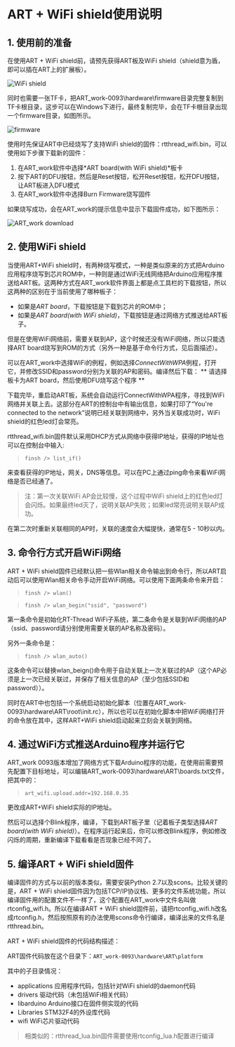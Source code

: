 # ART + WiFi shield使用说明 #

## 1. 使用前的准备 ##
在使用ART + WiFi shield前，请预先获得ART板及WiFi shield（shield意为盾，即可以插在ART上的扩展板）。

![WiFi shield](http://github.com/BernardXiong/myworking/raw/master/ART/WiFi_shield.png)

同时也需要一张TF卡，把ART_work-0093\hardware\firmware目录完整复制到TF卡根目录，这步可以在Windows下进行，最终复制完毕，会在TF卡根目录出现一个firmware目录，如图所示。

![firmware](http://github.com/BernardXiong/myworking/raw/master/ART/WiFi_firmware.png)

使用时先保证ART中已经烧写了支持WiFi shield的固件：rtthread_wifi.bin，可以使用如下步骤下载新的固件：

1. 在ART_work软件中选择*ART board(with WiFi shield)*板卡
2. 按下ART的DFU按钮，然后是Reset按钮，松开Reset按钮，松开DFU按钮，让ART板进入DFU模式
3. 在ART_work软件中选择Burn Firmware烧写固件

如果烧写成功，会在ART_work的提示信息中显示下载固件成功，如下图所示：

![ART_work download](http://github.com/BernardXiong/myworking/raw/master/ART/ART_workdl.png)

## 2. 使用WiFi shield ##
当使用ART+WiFi shield时，有两种烧写模式，一种是类似原来的方式把Arduino应用程序烧写到芯片ROM中，一种则是通过WiFi无线网络把Arduino应用程序推送给ART板。这两种方式在ART_work软件界面上都是点工具栏的下载按钮，所以这两种的区别在于当前使用了哪种板子：

- 如果是*ART board*，下载按钮是下载到芯片的ROM中；
- 如果是*ART board(with WiFi shield)*，下载按钮是通过网络方式推送给ART板子。

但是在使用WiFi网络前，需要关联到AP，这个时候还没有WiFi网络，所以只能选择ART board烧写到ROM的方式（另外一种是基于命令行方式，见后面描述）。

可以在ART_work中选择WiFi的例程，例如选择*ConnectWithWPA*例程，打开它，并修改SSID和password分别为关联的AP和密码。编译然后下载：
** 请选择板卡为ART board，然后使用DFU烧写这个程序 **

下载完毕，重启动ART板，系统会自动运行ConnectWithWPA程序，寻找到WiFi网络并关联上去。这部分在ART的控制台中有输出信息，如果打印了“You're connected to the network”说明已经关联到网络中，另外当关联成功时，WiFi shield的红色led灯会常亮。

rtthread_wifi.bin固件默认采用DHCP方式从网络中获得IP地址，获得的IP地址也可以在控制台中输入:
>`finsh /> list_if()`

来查看获得的IP地址，网关，DNS等信息。可以在PC上通过ping命令来看WiFi网络是否已经通了。

> 注：第一次关联WiFi AP会比较慢，这个过程中WiFi shield上的红色led灯会闪烁。如果最终led灭了，说明关联AP失败；如果led常亮说明关联AP成功。

在第二次时重新关联相同的AP时，关联的速度会大幅提快，通常在5 - 10秒以内。

## 3. 命令行方式开启WiFi网络 ##
ART + WiFi shield固件已经默认把一些Wlan相关命令输出到命令行，所以ART启动后可以使用Wlan相关命令手动开启WiFi网络。可以使用下面两条命令来开启：

>`finsh /> wlan()`

>`finsh /> wlan_begin("ssid", "password")`

第一条命令是初始化RT-Thread WiFi子系统，第二条命令是关联到WiFi网络的AP（ssid、password请分别使用需要关联的AP名称及密码）。

另外一条命令是：

>`finsh /> wlan_auto()`

这条命令可以替换wlan_beign()命令用于自动关联上一次关联过的AP（这个AP必须是上一次已经关联过，并保存了相关信息的AP（至少包括SSID和password））。

同时在ART中也包括一个系统启动初始化脚本（位置在ART_work-0093\hardware\ART\root\init.rc），所以也可以在初始化脚本中把WiFi网络打开的命令放在其中，这样ART+WiFi shield启动起来立刻会关联到网络。

## 4. 通过WiFi方式推送Arduino程序并运行它 ##
ART_work 0093版本增加了网络方式下载Arduino程序的功能，在使用前需要预先配置下目标地址，可以编辑ART_work-0093\hardware\ART\boards.txt文件，把其中的：

>`art_wifi.upload.addr=192.168.0.35`

更改成ART+WiFi shield实际的IP地址。

然后可以选择个Blink程序，编译，下载到ART板子里（记着板子类型选择*ART board(with WiFi shield)*）。在程序运行起来后，你可以修改Blink程序，例如修改闪烁的周期，重新编译下载看看是否现象已经不同了。

## 5. 编译ART + WiFi shield固件 ##
编译固件的方式与以前的版本类似，需要安装Python 2.7以及scons。比较关键的是，ART + WiFi shield固件因为包括TCP/IP协议栈、更多的文件系统功能，所以编译固件用的配置文件不一样了，这个配置在ART\_work中文件名叫做rtconfig\_wifi.h。所以在编译ART + WiFi shield固件前，请把rtconfig_wifi.h改名成rtconfig.h，然后按照原有的办法使用scons命令行编译，编译出来的文件名是rtthread.bin。

ART + WiFi shield固件的代码结构描述：

ART固件代码放在这个目录下：`ART_work-0093\hardware\ART\platform`

其中的子目录情况：

- applications 应用程序代码，包括针对WiFi shield的daemon代码
- drivers 驱动代码（未包括WiFi相关代码）
- libarduino Arduino接口在固件侧实现的代码
- Libraries STM32F4的外设库代码
- wifi WiFi芯片驱动代码

>相类似的：rtthread_lua.bin固件需要使用rtconfig_lua.h配置进行编译
